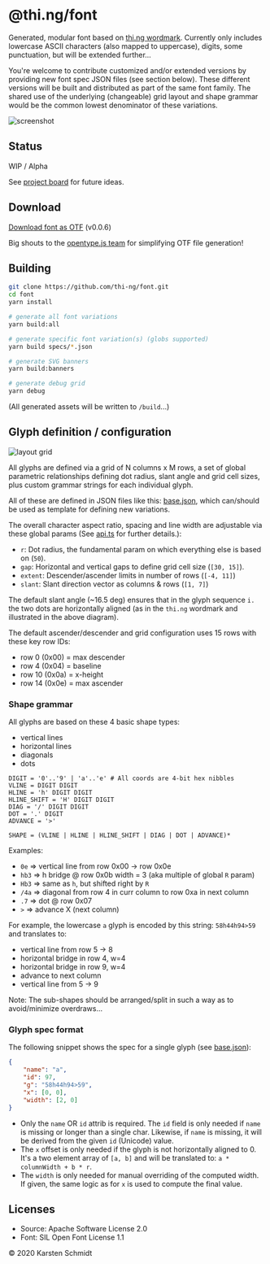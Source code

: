 # @thi.ng/font

Generated, modular font based on [thi.ng
wordmark](https://github.com/thi-ng/branding/). Currently only includes
lowercase ASCII characters (also mapped to uppercase), digits, some
punctuation, but will be extended further...

You're welcome to contribute customized and/or extended versions by
providing new font spec JSON files (see section below). These different
versions will be built and distributed as part of the same font family.
The shared use of the underlying (changeable) grid layout and shape
grammar would be the common lowest denominator of these variations.

![screenshot](https://raw.githubusercontent.com/thi-ng/font/master/assets/0.0.5.png)

## Status

WIP / Alpha

See [project board](https://github.com/thi-ng/font/projects/1) for
future ideas.

## Download

[Download font as OTF](./font/thing-regular-0.0.6.otf) (v0.0.6)

Big shouts to the [opentype.js team](https://opentype.js.org/) for
simplifying OTF file generation!

## Building

```bash
git clone https://github.com/thi-ng/font.git
cd font
yarn install

# generate all font variations
yarn build:all

# generate specific font variation(s) (globs supported)
yarn build specs/*.json

# generate SVG banners
yarn build:banners

# generate debug grid
yarn debug
```

(All generated assets will be written to `/build`...)

## Glyph definition / configuration

![layout grid](https://raw.githubusercontent.com/thi-ng/font/master/assets/grid.png)

All glyphs are defined via a grid of N columns x M rows, a set of
global parametric relationships defining dot radius, slant angle and
grid cell sizes, plus custom grammar strings for each individual glyph.

All of these are defined in JSON files like this:
[base.json](https://github.com/thi-ng/font/blob/master/specs/base.json),
which can/should be used as template for defining new variations.

The overall character aspect ratio, spacing and line width are
adjustable via these global params (See
[api.ts](https://github.com/thi-ng/font/blob/master/src/api.ts) for
further details.):

- `r`: Dot radius, the fundamental param on which everything else is
  based on (`50`).
- `gap`: Horizontal and vertical gaps to define grid cell size (`[30,
  15]`).
- `extent`: Descender/ascender limits in number of rows (`[-4, 11]`)
- `slant`: Slant direction vector as columns & rows (`[1, 7]`)

The default slant angle (~16.5 deg) ensures that in the glyph sequence
`i.` the two dots are horizontally aligned (as in the `thi.ng` wordmark
and illustrated in the above diagram).

The default ascender/descender and grid configuration uses 15 rows with
these key row IDs:

- row 0 (0x00) = max descender
- row 4 (0x04) = baseline
- row 10 (0x0a) = x-height
- row 14 (0x0e) = max ascender

### Shape grammar

All glyphs are based on these 4 basic shape types:

- vertical lines
- horizontal lines
- diagonals
- dots

```text
DIGIT = '0'..'9' | 'a'..'e' # All coords are 4-bit hex nibbles
VLINE = DIGIT DIGIT
HLINE = 'h' DIGIT DIGIT
HLINE_SHIFT = 'H' DIGIT DIGIT
DIAG = '/' DIGIT DIGIT
DOT = '.' DIGIT
ADVANCE = '>'

SHAPE = (VLINE | HLINE | HLINE_SHIFT | DIAG | DOT | ADVANCE)*
```

Examples:

- `0e` => vertical line from row 0x00 -> row 0x0e
- `hb3` => h bridge @ row 0x0b width = 3 (aka multiple of global `R`
  param)
- `Hb3` => same as `h`, but shifted right by `R`
- `/4a` => diagonal from row 4 in curr column to row 0xa in next column
- `.7` => dot @ row 0x07
- `>` => advance X (next column)

For example, the lowercase `a` glyph is encoded by this string:
`58h44h94>59` and translates to:

- vertical line from row 5 -> 8
- horizontal bridge in row 4, w=4
- horizontal bridge in row 9, w=4
- advance to next column
- vertical line from 5 -> 9

Note: The sub-shapes should be arranged/split in such a way as to
avoid/minimize overdraws...

### Glyph spec format

The following snippet shows the spec for a single glyph (see
[base.json](https://github.com/thi-ng/font/blob/master/specs/base.json)):

```json
{
    "name": "a",
    "id": 97,
    "g": "58h44h94>59",
    "x": [0, 0],
    "width": [2, 0]
}
```

- Only the `name` OR `id` attrib is required. The `id` field is only
  needed if `name` is missing or longer than a single char. Likewise, if
  `name` is missing, it will be derived from the given `id` (Unicode)
  value.
- The `x` offset is only needed if the glyph is not horizontally aligned
  to 0. It's a two element array of `[a, b]` and will be translated to: `a * columnWidth + b * r`.
- The `width` is only needed for manual overriding of the computed
  width. If given, the same logic as for `x` is used to compute the
  final value.

## Licenses

- Source: Apache Software License 2.0
- Font: SIL Open Font License 1.1

&copy; 2020 Karsten Schmidt
